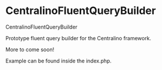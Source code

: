 CentralinoFluentQueryBuilder
============================

CentralinoFluentQueryBuilder

Prototype fluent query builder for the Centralino framework.

More to come soon!

Example can be found inside the index.php.

